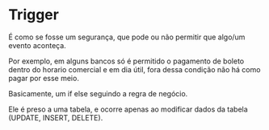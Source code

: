 # Trigger

É como se fosse um segurança, que pode ou não permitir que algo/um evento aconteça.

Por exemplo, em alguns bancos só é permitido o pagamento de boleto dentro do horario comercial e em dia útil, fora dessa condição não há como pagar por esse meio.

Basicamente, um if else seguindo a regra de negócio.

Ele é preso a uma tabela, e ocorre apenas ao modificar dados da tabela (UPDATE, INSERT, DELETE).